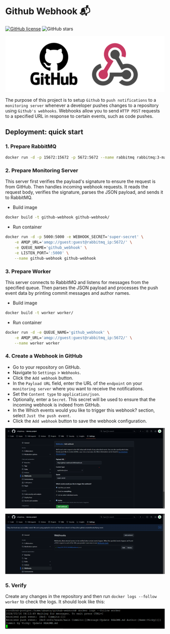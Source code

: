 # Github Webhook 📬
[![GitHub license](https://img.shields.io/github/license/vickyphang/archimedes)](https://github.com/vickyphang/github-webhook/blob/main/LICENSE)
![GitHub stars](https://img.shields.io/github/stars/vickyphang/archimedes)

<p align="center"> <img src="images/logo.png"> </p>

The purpose of this project is to setup `Github` to `push notifications` to a `monitoring server` whenever a developer pushes changes to a repository using `Github's webhooks`. Webhooks allow you to send `HTTP POST` requests to a specified URL in response to certain events, such as code pushes.

## Deployment: quick start
### 1. Prepare RabbitMQ
```bash
docker run -d -p 15672:15672 -p 5672:5672 --name rabbitmq rabbitmq:3-management
```

### 2. Prepare Monitoring Server
This server first verifies the payload's signature to ensure the request is from GitHub. Then handles incoming webhook requests. It reads the request body, verifies the signature, parses the JSON payload, and sends it to RabbitMQ.

- Build image
```bash
docker build -t github-webhook github-webhook/
```

- Run container
```bash
docker run -d -p 5000:5000 -e WEBHOOK_SECRET='super-secret' \
	-e AMQP_URL='amqp://guest:guest@rabbitmq_ip:5672/' \
	-e QUEUE_NAME='github_webhook' \
	-e LISTEN_PORT=':5000' \
	--name github-webhook github-webhook
```

### 3. Prepare Worker
This server connects to RabbitMQ and listens for messages from the specified queue. Then parses the JSON payload and processes the push event data by printing commit messages and author names.

- Build image
```bash
docker build -t worker worker/
```

- Run container
```bash
docker run -d -e QUEUE_NAME='github_webhook' \
	-e AMQP_URL='amqp://guest:guest@rabbitmq_ip:5672/' \
	--name worker worker
```

### 4. Create a Webhook in GitHub
- Go to your repository on GitHub.
- Navigate to `Settings` > `Webhooks`.
- Click the `Add webhook` button.
- In the `Payload URL` field, enter the URL of the `endpoint` on your `monitoring server` where you want to receive the notifications.
- Set the `Content type` to `application/json`.
- Optionally, enter a `Secret`. This secret will be used to ensure that the incoming webhook is indeed from GitHub.
- In the Which events would you like to trigger this webhook? section, select `Just the push event`.
- Click the `Add webhook` button to save the webhook configuration.

<p align="center"> <img src="images/edit-webhook.png"> </p>

<p align="center"> <img src="images/add-success.png"> </p>

### 5. Verify
Create any changes in the repository and then run `docker logs --follow worker` to check the logs. It should look like this:

<p align="center"> <img src="images/push-notification.png"> </p>